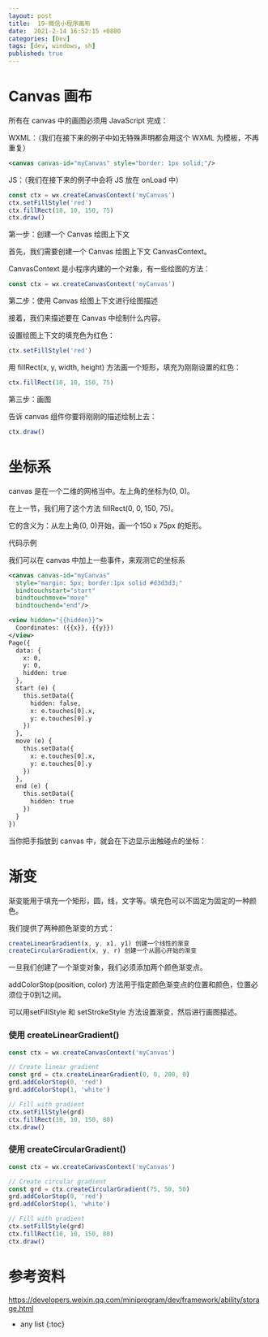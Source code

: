 ```yaml
---
layout: post
title:  19-微信小程序画布
date:  2021-2-14 16:52:15 +0800
categories: [Dev]
tags: [dev, windows, sh]
published: true
---
```


# Canvas 画布

所有在 canvas 中的画图必须用 JavaScript 完成：

WXML：（我们在接下来的例子中如无特殊声明都会用这个 WXML 为模板，不再重复）

```xml
<canvas canvas-id="myCanvas" style="border: 1px solid;"/>
```

JS：（我们在接下来的例子中会将 JS 放在 onLoad 中）

```js
const ctx = wx.createCanvasContext('myCanvas')
ctx.setFillStyle('red')
ctx.fillRect(10, 10, 150, 75)
ctx.draw()
```

第一步：创建一个 Canvas 绘图上下文

首先，我们需要创建一个 Canvas 绘图上下文 CanvasContext。

CanvasContext 是小程序内建的一个对象，有一些绘图的方法：

```js
const ctx = wx.createCanvasContext('myCanvas')
```

第二步：使用 Canvas 绘图上下文进行绘图描述

接着，我们来描述要在 Canvas 中绘制什么内容。

设置绘图上下文的填充色为红色：

```js
ctx.setFillStyle('red')
```

用 fillRect(x, y, width, height) 方法画一个矩形，填充为刚刚设置的红色：

```js
ctx.fillRect(10, 10, 150, 75)
```

第三步：画图

告诉 canvas 组件你要将刚刚的描述绘制上去：

```js
ctx.draw()
```

# 坐标系

canvas 是在一个二维的网格当中。左上角的坐标为(0, 0)。

在上一节，我们用了这个方法 fillRect(0, 0, 150, 75)。

它的含义为：从左上角(0, 0)开始，画一个150 x 75px 的矩形。

代码示例

我们可以在 canvas 中加上一些事件，来观测它的坐标系

```xml
<canvas canvas-id="myCanvas"
  style="margin: 5px; border:1px solid #d3d3d3;"
  bindtouchstart="start"
  bindtouchmove="move"
  bindtouchend="end"/>

<view hidden="{{hidden}}">
  Coordinates: ({{x}}, {{y}})
</view>
Page({
  data: {
    x: 0,
    y: 0,
    hidden: true
  },
  start (e) {
    this.setData({
      hidden: false,
      x: e.touches[0].x,
      y: e.touches[0].y
    })
  },
  move (e) {
    this.setData({
      x: e.touches[0].x,
      y: e.touches[0].y
    })
  },
  end (e) {
    this.setData({
      hidden: true
    })
  }
})
```

当你把手指放到 canvas 中，就会在下边显示出触碰点的坐标：

# 渐变

渐变能用于填充一个矩形，圆，线，文字等。填充色可以不固定为固定的一种颜色。

我们提供了两种颜色渐变的方式：

```js
createLinearGradient(x, y, x1, y1) 创建一个线性的渐变
createCircularGradient(x, y, r) 创建一个从圆心开始的渐变
```

一旦我们创建了一个渐变对象，我们必须添加两个颜色渐变点。

addColorStop(position, color) 方法用于指定颜色渐变点的位置和颜色，位置必须位于0到1之间。

可以用setFillStyle 和 setStrokeStyle 方法设置渐变，然后进行画图描述。

### 使用 createLinearGradient()

```js
const ctx = wx.createCanvasContext('myCanvas')

// Create linear gradient
const grd = ctx.createLinearGradient(0, 0, 200, 0)
grd.addColorStop(0, 'red')
grd.addColorStop(1, 'white')

// Fill with gradient
ctx.setFillStyle(grd)
ctx.fillRect(10, 10, 150, 80)
ctx.draw()
```

### 使用 createCircularGradient()

```js
const ctx = wx.createCanvasContext('myCanvas')

// Create circular gradient
const grd = ctx.createCircularGradient(75, 50, 50)
grd.addColorStop(0, 'red')
grd.addColorStop(1, 'white')

// Fill with gradient
ctx.setFillStyle(grd)
ctx.fillRect(10, 10, 150, 80)
ctx.draw()
```

# 参考资料

https://developers.weixin.qq.com/miniprogram/dev/framework/ability/storage.html

* any list
{:toc}
